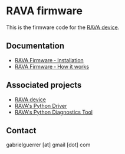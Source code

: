 # RAVA firmware

This is the firmware code for the [RAVA device](https://github.com/gabrielguerrer/rng_rava).

## Documentation

- [RAVA Firmware ‐ Installation](https://github.com/gabrielguerrer/rng_rava_firmware/wiki/RAVA-Firmware-%E2%80%90-Installation)
- [RAVA Firmware ‐ How it works](https://github.com/gabrielguerrer/rng_rava_firmware/wiki/RAVA-Firmware-%E2%80%90-How-it-works)

## Associated projects

- [RAVA device](https://github.com/gabrielguerrer/rng_rava)
- [RAVA's Python Driver](https://github.com/gabrielguerrer/rng_rava_driver_py)
- [RAVA's Python Diagnostics Tool](https://github.com/gabrielguerrer/rng_rava_diagnostics_py)

## Contact

gabrielguerrer [at] gmail [dot] com